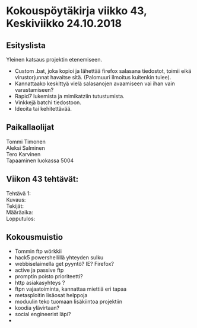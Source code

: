 # Kokouspöytäkirja viikko 43, Keskiviikko 24.10.2018  

## Esityslista  
Yleinen katsaus projektin etenemiseen.  
* Custom .bat, joka kopioi ja lähettää firefox salasana tiedostot, toimii eikä virustorjunnat havaitse sitä. (Palomuuri ilmoitus kuitenkin tulee).  
* Kannattaako keskittyä vielä salasanojen avaamiseen vai ihan vain varastamiseen?  
* Rapid7 lukemista ja mimikatziin tutustumista.  
* Vinkkejä batchi tiedostoon.  
* Ideoita tai kehitettävää.  
  
## Paikallaolijat
Tommi Timonen  
Aleksi Salminen  
Tero Karvinen  
Tapaaminen luokassa 5004  

  
## Viikon 43 tehtävät:  

Tehtävä 1:  
Kuvaus:  
Tekijät:  
Määräaika:  
Lopputulos:  





## Kokousmuistio

- Tommin ftp wörkkii
- hack5 powershellillä yhteyden sulku
- webbiselaimella get pyyntö? IE? Firefox?
- active ja passive ftp
- promptin poisto prioriteetti?
- http asiakasyhteys ?
- ftpn vajaatoiminta, kannattaa miettiä eri tapaa
- metasploitin lisäosat helppoja
- moduulin teko tuomaan lisäkiintoa projektiin
- koodia ylävirtaan?
- social engineerist läpi?
- 



